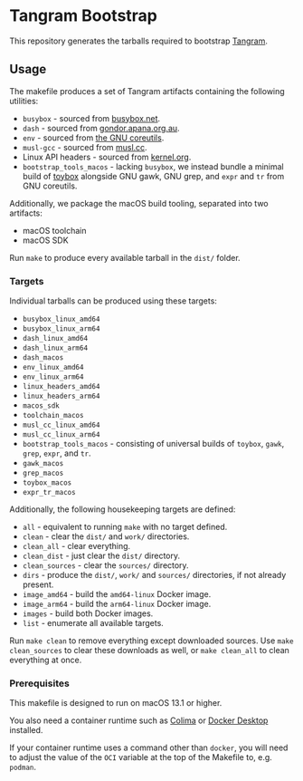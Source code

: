 # Tangram Bootstrap

This repository generates the tarballs required to bootstrap [Tangram](https://www.tangram.dev).

## Usage

The makefile produces a set of Tangram artifacts containing the following utilities:

- `busybox` - sourced from [busybox.net](https://busybox.net/).
- `dash` - sourced from [gondor.apana.org.au](http://gondor.apana.org.au/~herbert/dash/).
- `env` - sourced from [the GNU coreutils](https://www.gnu.org/software/coreutils/).
- `musl-gcc` - sourced from [musl.cc](https://musl.cc).
- Linux API headers - sourced from [kernel.org](https://www.kernel.org).
- `bootstrap_tools_macos` - lacking `busybox`, we instead bundle a minimal build of [toybox](http://landley.net/toybox/) alongside GNU gawk, GNU grep, and `expr` and `tr` from GNU coreutils.

Additionally, we package the macOS build tooling, separated into two artifacts:

- macOS toolchain
- macOS SDK

Run `make` to produce every available tarball in the `dist/` folder.

### Targets

Individual tarballs can be produced using these targets:

- `busybox_linux_amd64`
- `busybox_linux_arm64`
- `dash_linux_amd64`
- `dash_linux_arm64`
- `dash_macos`
- `env_linux_amd64`
- `env_linux_arm64`
- `linux_headers_amd64`
- `linux_headers_arm64`
- `macos_sdk`
- `toolchain_macos`
- `musl_cc_linux_amd64`
- `musl_cc_linux_arm64`
- `bootstrap_tools_macos` - consisting of universal builds of `toybox`, `gawk`, `grep`, `expr`, and `tr`.
- `gawk_macos`
- `grep_macos`
- `toybox_macos`
- `expr_tr_macos`

Additionally, the following housekeeping targets are defined:

- `all` - equivalent to running `make` with no target defined.
- `clean` - clear the `dist/` and `work/` directories.
- `clean_all` - clear everything.
- `clean_dist` - just clear the `dist/` directory.
- `clean_sources` - clear the `sources/` directory.
- `dirs` - produce the `dist/`, `work/` and `sources/` directories, if not already present.
- `image_amd64` - build the `amd64-linux` Docker image.
- `image_arm64` - build the `arm64-linux` Docker image.
- `images` - build both Docker images.
- `list` - enumerate all available targets.

Run `make clean` to remove everything except downloaded sources. Use `make clean_sources` to clear these downloads as well, or `make clean_all` to clean everything at once.

### Prerequisites

This makefile is designed to run on macOS 13.1 or higher.

You also need a container runtime such as [Colima](https://github.com/abiosoft/colima) or [Docker Desktop](https://www.docker.com/products/docker-desktop/) installed.

If your container runtime uses a command other than `docker`, you will need to adjust the value of the `OCI` variable at the top of the Makefile to, e.g. `podman`.
